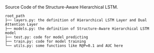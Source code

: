 Source Code of the Structure-Aware Hierarchical LSTM.

```
root_path
├── layers.py: the definition of Hierarchical LSTM Layer and Dual Attention Layer
├── models.py: the definition of Structure-Aware Hierarchical LSTM model
├── test.py: code for model predicting
├── train.py: code for model training
└── utils.py: some functions like R@P=0.1 and AUC here
```
